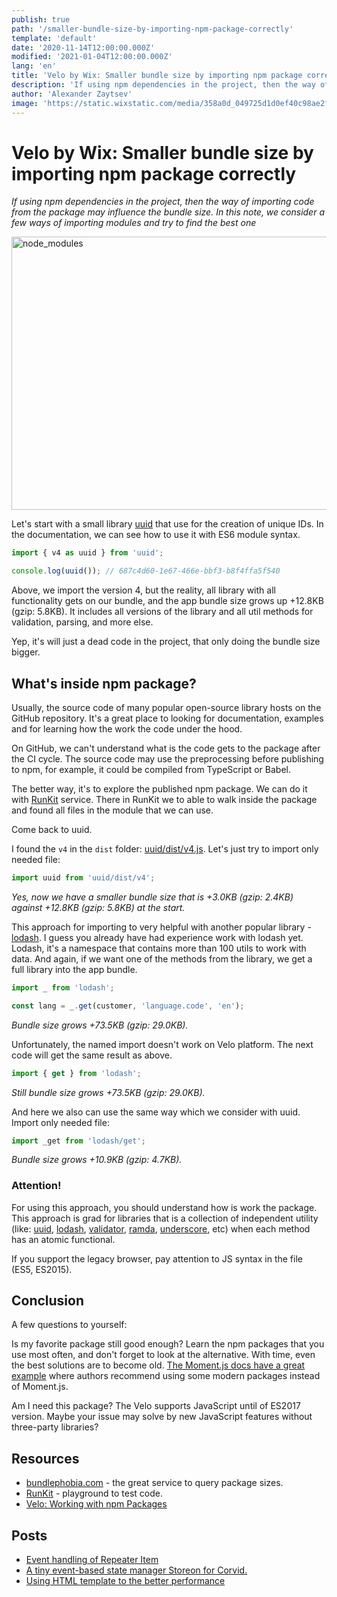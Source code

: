 ```yaml
---
publish: true
path: '/smaller-bundle-size-by-importing-npm-package-correctly'
template: 'default'
date: '2020-11-14T12:00:00.000Z'
modified: '2021-01-04T12:00:00.000Z'
lang: 'en'
title: 'Velo by Wix: Smaller bundle size by importing npm package correctly'
description: 'If using npm dependencies in the project, then the way of importing code from the package may influence the bundle size. In this note, we consider a few ways of importing modules and try to find the best one'
author: 'Alexander Zaytsev'
image: 'https://static.wixstatic.com/media/358a0d_049725d1d0ef40c98ae2f6f73cc2368d~mv2.jpg/v2/fill/w_500,h_500/i.jpg'
---
```


# Velo by Wix: Smaller bundle size by importing npm package correctly

*If using npm dependencies in the project, then the way of importing code from the package may influence the bundle size. In this note, we consider a few ways of importing modules and try to find the best one*

<img
  src="https://static.wixstatic.com/media/358a0d_049725d1d0ef40c98ae2f6f73cc2368d~mv2.jpg"
  width="777"
  height="437"
  alt="node_modules"
  crossorigin="anonymous"
/>

Let's start with a small library [uuid](https://www.npmjs.com/package/uuid) that use for the creation of unique IDs. In the documentation, we can see how to use it with ES6 module syntax.

```js
import { v4 as uuid } from 'uuid';

console.log(uuid()); // 687c4d60-1e67-466e-bbf3-b8f4ffa5f540
```

Above, we import the version 4, but the reality, all library with all functionality gets on our bundle, and the app bundle size grows up +12.8KB (gzip: 5.8KB). It includes all versions of the library and all util methods for validation, parsing, and more else.

Yep, it's will just a dead code in the project, that only doing the bundle size bigger.

## What's inside npm package?

Usually, the source code of many popular open-source library hosts on the GitHub repository. It's a great place to looking for documentation, examples and for learning how the work the code under the hood.

On GitHub, we can't understand what is the code gets to the package after the CI cycle. The source code may use the preprocessing before publishing to npm, for example, it could be compiled from TypeScript or Babel.

The better way, it's to explore the published npm package. We can do it with [RunKit](https://npm.runkit.com/) service. There in RunKit we to able to walk inside the package and found all files in the module that we can use.

Come back to uuid.

I found the `v4` in the `dist` folder: [uuid/dist/v4.js](https://npm.runkit.com/uuid/dist/v4.js). Let's just try to import only needed file:

```js
import uuid from 'uuid/dist/v4';
```

*Yes, now we have a smaller bundle size that is +3.0KB (gzip: 2.4KB) against +12.8KB (gzip: 5.8KB) at the start.*

This approach for importing to very helpful with another popular library - [lodash](https://lodash.com/docs/4.17.15). I guess you already have had experience work with lodash yet. Lodash, it's a namespace that contains more than 100 utils to work with data.
And again, if we want one of the methods from the library, we get a full library into the app bundle.

```js
import _ from 'lodash';

const lang = _.get(customer, 'language.code', 'en');
```

*Bundle size grows +73.5KB (gzip: 29.0KB).*

Unfortunately, the named import doesn't work on Velo platform. The next code will get the same result as above.

```js
import { get } from 'lodash';
```

*Still bundle size grows +73.5KB (gzip: 29.0KB).*

And here we also can use the same way which we consider with uuid. Import only needed file:

```js
import _get from 'lodash/get';
```

*Bundle size grows +10.9KB (gzip: 4.7KB).*

### Attention!

For using this approach, you should understand how is work the package. This approach is grad for libraries that is a collection of independent utility (like: [uuid](https://github.com/uuidjs/uuid), [lodash](https://lodash.com/), [validator](https://github.com/validatorjs/validator.js), [ramda](https://ramdajs.com/), [underscore](https://underscorejs.org/), etc) when each method has an atomic functional.

If you support the legacy browser, pay attention to JS syntax in the file (ES5, ES2015).

## Conclusion

A few questions to yourself:

Is my favorite package still good enough? Learn the npm packages that you use most often, and don't forget to look at the alternative. With time, even the best solutions are to become old. [The Moment.js docs have a great example](https://momentjs.com/docs/#/-project-status/recommendations/) where authors recommend using some modern packages instead of Moment.js.

Am I need this package? The Velo supports JavaScript until of ES2017 version. Maybe your issue may solve by new JavaScript features without three-party libraries?

## Resources

- [bundlephobia.com](https://bundlephobia.com/) - the great service to query package sizes.
- [RunKit](https://npm.runkit.com/) - playground to test code.
- [Velo: Working with npm Packages](https://support.wix.com/en/article/velo-working-with-npm-packages)

## Posts

- [Event handling of Repeater Item](/event-handling-of-repeater-item/)
- [A tiny event-based state manager Storeon for Corvid.](/corvid-storeon/)
- [Using HTML template to the better performance](/html-template-in-corvid/)
